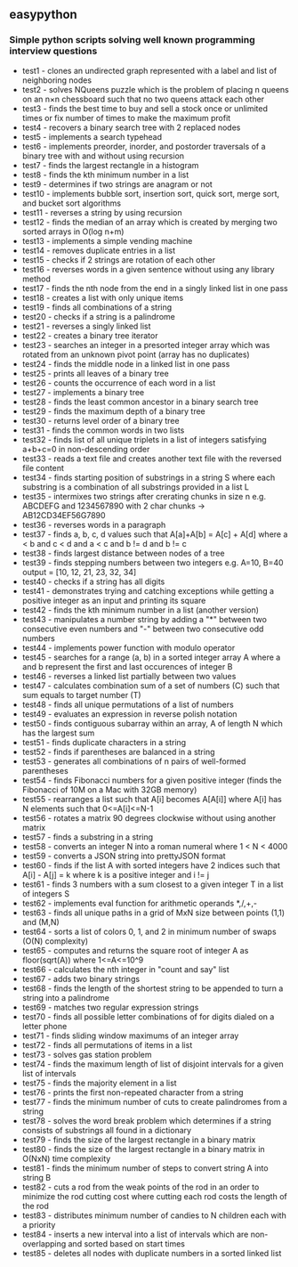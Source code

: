 ## easypython

### Simple python scripts solving well known programming interview questions

* test1 - clones an undirected graph represented with a label and list of neighboring nodes
* test2 - solves NQueens puzzle which is the problem of placing n queens on an n×n chessboard such that no two queens attack each other 
* test3 - finds the best time to buy and sell a stock once or unlimited times or fix number of times to make the maximum profit
* test4 - recovers a binary search tree with 2 replaced nodes
* test5 - implements a search typehead
* test6 - implements preorder, inorder, and postorder traversals of a binary tree with and without using recursion
* test7 - finds the largest rectangle in a histogram
* test8 - finds the kth minimum number in a list
* test9 - determines if two strings are anagram or not
* test10 - implements bubble sort, insertion sort, quick sort, merge sort, and bucket sort algorithms
* test11 - reverses a string by using recursion
* test12 - finds the median of an array which is created by merging two sorted arrays in O(log n+m)
* test13 - implements a simple vending machine
* test14 - removes duplicate entries in a list
* test15 - checks if 2 strings are rotation of each other
* test16 - reverses words in a given sentence without using any library method
* test17 - finds the nth node from the end in a singly linked list in one pass
* test18 - creates a list with only unique items
* test19 - finds all combinations of a string
* test20 - checks if a string is a palindrome
* test21 - reverses a singly linked list
* test22 - creates a binary tree iterator
* test23 - searches an integer in a presorted integer array which was rotated from an unknown pivot point (array has no duplicates)
* test24 - finds the middle node in a linked list in one pass
* test25 - prints all leaves of a binary tree
* test26 - counts the occurrence of each word in a list
* test27 - implements a binary tree
* test28 - finds the least common ancestor in a binary search tree
* test29 - finds the maximum depth of a binary tree
* test30 - returns level order of a binary tree 
* test31 - finds the common words in two lists
* test32 - finds list of all unique triplets in a list of integers satisfying a+b+c=0 in non-descending order
* test33 - reads a text file and creates another text file with the reversed file content
* test34 - finds starting position of substrings in a string S where each substring is a combination of all substrings provided in a list L
* test35 - intermixes two strings after crerating chunks in size n e.g. ABCDEFG and 1234567890 with 2 char chunks -> AB12CD34EF56G7890
* test36 - reverses words in a paragraph
* test37 - finds a, b, c, d values such that A[a]+A[b] = A[c] + A[d] where a < b and c < d and a < c and b != d and b != c
* test38 - finds largest distance between nodes of a tree
* test39 - finds stepping numbers between two integers e.g. A=10, B=40 output = [10, 12, 21, 23, 32, 34]
* test40 - checks if a string has all digits
* test41 - demonstrates trying and catching exceptions while getting a positive integer as an input and printing its square
* test42 - finds the kth minimum number in a list (another version)
* test43 - manipulates a number string by adding a "*" between two consecutive even numbers and "-" between two consecutive odd numbers
* test44 - implements power function with modulo operator
* test45 - searches for a range (a, b) in a sorted integer array A where a and b represent the first and last occurences of integer B
* test46 - reverses a linked list partially between two values
* test47 - calculates combination sum of a set of numbers (C) such that sum equals to target number (T)
* test48 - finds all unique permutations of a list of numbers
* test49 - evaluates an expression in reverse polish notation
* test50 - finds contiguous subarray within an array, A of length N which has the largest sum
* test51 - finds duplicate characters in a string
* test52 - finds if parentheses are balanced in a string
* test53 - generates all combinations of n pairs of well-formed parentheses
* test54 - finds Fibonacci numbers for a given positive integer (finds the Fibonacci of 10M on a Mac with 32GB memory)
* test55 - rearranges a list such that A[i] becomes A[A[i]] where A[i] has N elements such that 0<=A[i]<=N-1
* test56 - rotates a matrix 90 degrees clockwise without using another matrix
* test57 - finds a substring in a string
* test58 - converts an integer N into a roman numeral where 1 < N < 4000
* test59 - converts a JSON string into prettyJSON format
* test60 - finds if the list A with sorted integers have 2 indices such that A[i] - A[j] = k where k is a positive integer and i != j
* test61 - finds 3 numbers with a sum closest to a given integer T in a list of integers S
* test62 - implements eval function for arithmetic operands *,/,+,-
* test63 - finds all unique paths in a grid of MxN size between points (1,1) and (M,N)
* test64 - sorts a list of colors 0, 1, and 2 in minimum number of swaps (O(N) complexity)
* test65 - computes and returns the square root of integer A as floor(sqrt(A)) where 1<=A<=10^9
* test66 - calculates the nth integer in "count and say" list
* test67 - adds two binary strings
* test68 - finds the length of the shortest string to be appended to turn a string into a palindrome
* test69 - matches two regular expression strings
* test70 - finds all possible letter combinations of for digits dialed on a letter phone
* test71 - finds sliding window maximums of an integer array
* test72 - finds all permutations of items in a list
* test73 - solves gas station problem
* test74 - finds the maximum length of list of disjoint intervals for a given list of intervals
* test75 - finds the majority element in a list
* test76 - prints the first non-repeated character from a string
* test77 - finds the minimum number of cuts to create palindromes from a string
* test78 - solves the word break problem which determines if a string consists of substrings all found in a dictionary
* test79 - finds the size of the largest rectangle in a binary matrix
* test80 - finds the size of the largest rectangle in a binary matrix in O(NxN) time complexity
* test81 - finds the minimum number of steps to convert string A into string B 
* test82 - cuts a rod from the weak points of the rod in an order to minimize the rod cutting cost where cutting each rod costs the length of the rod
* test83 - distributes minimum number of candies to N children each with a priority
* test84 - inserts a new interval into a list of intervals which are non-overlapping and sorted based on start times
* test85 - deletes all nodes with duplicate numbers in a sorted linked list
